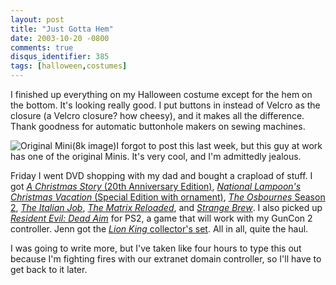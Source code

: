 ```yaml
---
layout: post
title: "Just Gotta Hem"
date: 2003-10-20 -0800
comments: true
disqus_identifier: 385
tags: [halloween,costumes]
---
```

I finished up everything on my Halloween costume except for the hem on
the bottom. It's looking really good. I put buttons in instead of Velcro
as the closure (a Velcro closure? how cheesy), and it makes all the
difference. Thank goodness for automatic buttonhole makers on sewing
machines.

 ![Original Mini(8k
image)](https://hyqi8g.blu.livefilestore.com/y2pedEe8kTYE_2ZtCrR7pF3bWrJGTX20rAL9F-Jm4UJQ_kpj_qzy4Mk_fhXofCGsX_BD2hBx2HWbIOZBu7mwlN6sBYZekEPv36rtV57e0zu3DQ/20031020mini.jpg?psid=1)I
forgot to post this last week, but this guy at work has one of the
original Minis. It's very cool, and I'm admittedly jealous.

 Friday I went DVD shopping with my dad and bought a crapload of stuff.
I got [*A Christmas Story* (20th Anniversary
Edition)](http://www.amazon.com/exec/obidos/ASIN/B0000AYJUW/mhsvortex),
[*National Lampoon's Christmas Vacation* (Special Edition with
ornament)](http://www.amazon.com/exec/obidos/ASIN/B0000AQS6R/mhsvortex),
[*The Osbournes* Season
2](http://www.amazon.com/exec/obidos/ASIN/B0000A2ZSN/mhsvortex), [*The
Italian
Job*](http://www.amazon.com/exec/obidos/ASIN/B0000B1OFL/mhsvortex),
[*The Matrix
Reloaded*](http://www.amazon.com/exec/obidos/ASIN/B0000AXE8I/mhsvortex),
and [*Strange
Brew*](http://www.amazon.com/exec/obidos/ASIN/B00006FDCT/mhsvortex). I
also picked up [*Resident Evil: Dead
Aim*](http://www.amazon.com/exec/obidos/ASIN/B00009KO3N/mhsvortex) for
PS2, a game that will work with my GunCon 2 controller. Jenn got the
[*Lion King* collector's
set](http://www.amazon.com/exec/obidos/ASIN/B00008XEOI/mhsvortex). All
in all, quite the haul.

 I was going to write more, but I've taken like four hours to type this
out because I'm fighting fires with our extranet domain controller, so
I'll have to get back to it later.
